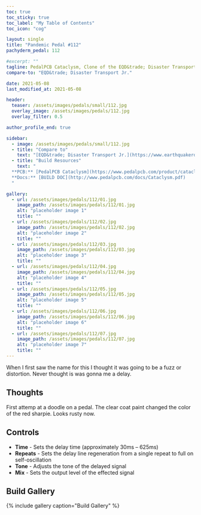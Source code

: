 ```yaml
---
toc: true
toc_sticky: true
toc_label: "My Table of Contents"
toc_icon: "cog"

layout: single
title: "Pandemic Pedal #112"
pachyderm_pedal: 112

#excerpt: ""
tagline: PedalPCB Cataclysm, Clone of the EQD&trade; Disaster Transport Jr.<br>"Failure is not a single, cataclysmic event... Instead, failure is a few errors in judgement repeated every day" - Jim Rohn
compare-to: "EQD&trade; Disaster Transport Jr."

date: 2021-05-08
last_modified_at: 2021-05-08

header:
  teaser: /assets/images/pedals/small/112.jpg
  overlay_image: /assets/images/pedals/112.jpg
  overlay_filter: 0.5

author_profile_end: true

sidebar:
  - image: /assets/images/pedals/small/112.jpg
  - title: "Compare to"
    text: "[EQD&trade; Disaster Transport Jr.](https://www.earthquakerdevices.com/disaster-transport-jr)"
  - title: "Build Resources"
    text: "
  **PCB:** [PedalPCB Cataclysm](https://www.pedalpcb.com/product/cataclysm/)<br>
  **Docs:** [BUILD DOC](http://www.pedalpcb.com/docs/Cataclysm.pdf)
  "

gallery:
  - url: /assets/images/pedals/112/01.jpg
    image_path: /assets/images/pedals/112/01.jpg
    alt: "placeholder image 1"
    title: ""
  - url: /assets/images/pedals/112/02.jpg
    image_path: /assets/images/pedals/112/02.jpg
    alt: "placeholder image 2"
    title: ""
  - url: /assets/images/pedals/112/03.jpg
    image_path: /assets/images/pedals/112/03.jpg
    alt: "placeholder image 3"
    title: ""
  - url: /assets/images/pedals/112/04.jpg
    image_path: /assets/images/pedals/112/04.jpg
    alt: "placeholder image 4"
    title: ""
  - url: /assets/images/pedals/112/05.jpg
    image_path: /assets/images/pedals/112/05.jpg
    alt: "placeholder image 5"
    title: ""
  - url: /assets/images/pedals/112/06.jpg
    image_path: /assets/images/pedals/112/06.jpg
    alt: "placeholder image 6"
    title: ""
  - url: /assets/images/pedals/112/07.jpg
    image_path: /assets/images/pedals/112/07.jpg
    alt: "placeholder image 7"
    title: ""
---
```


When I first saw the name for this I thought it was going to be a fuzz or distortion. Never thought is was gonna me a delay.

## Thoughts

First attemp at a doodle on a pedal. The clear coat paint changed the color of the red sharpie. Looks rusty now.

## Controls

* **Time** - Sets the delay time (approximately 30ms – 625ms)
* **Repeats** - Sets the delay line regeneration from a single repeat to full on self-oscillation
* **Tone** - Adjusts the tone of the delayed signal
* **Mix** - Sets the output level of the effected signal

## Build Gallery ##

{% include gallery caption="Build Gallery" %}